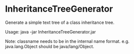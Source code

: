 InheritanceTreeGenerator
========================

Generate a simple text tree of a class inheritance tree.

Usage: java -jar InheritanceTreeGenerator.jar <JarFile> <ClassName>

Note: classname needs to be in the internal name format. e.g. java.lang.Object should be java/lang/Object.
